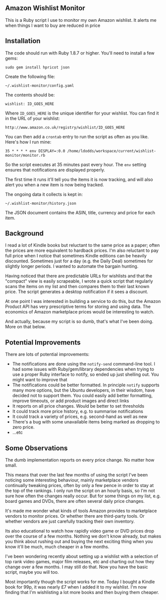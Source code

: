 Amazon Wishlist Monitor
-----------------------

This is a Ruby script I use to monitor my own Amazon wishlist. It alerts me when things I want to buy are reduced in price

Installation
------------

The code should run with Ruby 1.8.7 or higher. You'll need to install a few gems:

	sudo gem install hpricot json

Create the following file:

	~/.wishlist-monitor/config.yaml

The contents should be:

	wishlist: ID_GOES_HERE

Where `ID_GOES_HERE` is the unique identifier for your wishlist. You can find it in the URL of your wishlist:

	http://www.amazon.co.uk/registry/wishlist/ID_GOES_HERE

You can then add a `crontab` entry to run the script as often as you like. Here's how I run mine:

	35 * * * * env DISPLAY=:0.0 /home/ldodds/workspace/current/wishlist-monitor/monitor.rb

So the script executes at 35 minutes past every hour. The `env` setting ensures that notifications are displayed properly.

The first time it runs it'll tell you the items it is now tracking, and will also alert you when a new item is now being tracked.

The ongoing data it collects is kept in:

	~/.wishlist-monitor/history.json

The JSON document contains the ASIN, title, currency and price for each item.

Background
----------

I read a lot of Kindle books but reluctant to the same price as a paper; often the prices are more equivalent to hardback prices. I'm also reluctant to pay full price when I notice that sometimes Kindle editions can be heavily discounted. Sometimes just for a day (e.g. the Daily Deal) sometimes for slightly longer periods. I wanted to automate the bargain hunting.

Having noticed that there are predictable URLs for wishlists and that the "compact" view is easily scrapeable, I wrote a quick script that regularly scans the items on my list and then compares them to their last known price. The script generates a desktop notification if it sees a discount. 

At one point I was interested in building a service to do this, but the Amazon Product API has very prescriptive terms for storing and using data. The economics of Amazon marketplace prices would be interesting to watch.

And actually, because my script is so dumb, that's what I've been doing. More on that below.

Potential Improvements
----------------------

There are lots of potential improvements:

* The notifications are done using the `notify-send` command-line tool. I had some issues with Ruby/gem/library dependencies when trying to use a proper Ruby interface to notify, so ended up just shelling out. You might want to improve that
* The notifications could be better formatted. In principle `notify` supports many more options, but the Ubuntu developers, in their wisdom, have decided not to support them. You could easily add better formatting, improve timeouts, or add product images and direct links
* It reports on all price changes. Would be better to set thresholds
* It could track more price history, e.g. to summarise notifications
* It could track a variety of prices, e.g. second-hand as well as new
* There's a bug with some unavailable items being marked as dropping to zero price. 
* ...etc

Some Observations
-----------------

The dumb implementation reports on every price change. No matter how small.

This means that over the last few months of using the script I've been noticing some interesting behaviour, mainly marketplace vendors continually tweaking prices, often by only a few pence in order to stay at the top of the rankings. I only run the script on an hourly basis, so I'm not sure how often the changes really occur. But for some things on my list, e.g. board games and DVDs, there are often several daily price changes.

It's made me wonder what kinds of tools Amazon provides to marketplace vendors to monitor prices. Or whether there are third-party tools. Or whether vendors are just carefully tracking their own inventory.

Its also educational to watch how rapidly video game or DVD prices drop over the course of a few months. Nothing we don't know already, but makes you think about rushing out and buying the next exciting thing when you know it'll be much, much cheaper in a few months.

I've been wondering recently about setting up a wishlist with a selection of top rank video games, major film releases, etc and charting out how they change over a few months. I may still do that. Now you have the basic script, maybe you will too.

Most importantly though the script works for me. Today I bought a Kindle book for 99p, it was nearly £7 when I added it to my wishlist. I'm now finding that I'm wishlisting a lot more books and then buying them cheaper.
